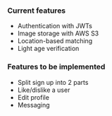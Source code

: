 ### Current features
- Authentication with JWTs
- Image storage with AWS S3
- Location-based matching
- Light age verification

### Features to be implemented
- Split sign up into 2 parts
- Like/dislike a user
- Edit profile
- Messaging